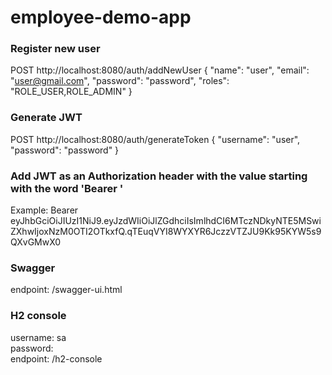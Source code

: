 # employee-demo-app

### Register new user
POST http://localhost:8080/auth/addNewUser
{
    "name": "user",
    "email": "user@gmail.com",
    "password": "password",
    "roles": "ROLE_USER,ROLE_ADMIN"
}

### Generate JWT 
POST http://localhost:8080/auth/generateToken
{
    "username": "user",
    "password": "password"
}

### Add JWT as an Authorization header with the value starting with the word 'Bearer '
Example:
Bearer eyJhbGciOiJIUzI1NiJ9.eyJzdWIiOiJlZGdhciIsImlhdCI6MTczNDkyNTE5MSwiZXhwIjoxNzM0OTI2OTkxfQ.qTEuqVYI8WYXYR6JczzVTZJU9Kk95KYW5s9QXvGMwX0

### Swagger
endpoint: /swagger-ui.html

### H2 console
username: sa  
password:  
endpoint: /h2-console

